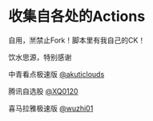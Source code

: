 # 收集自各处的Actions

自用，🈲禁止Fork！脚本里有我自己的CK！



饮水思源，特别感谢


中青看点极速版 [@akuticlouds](https://github.com/akuticlouds/actions-youth)

腾讯自选股  [@XQ0120](https://github.com/XQ0120/PlayerActions)

喜马拉雅极速版 [@wuzhi01](https://github.com/wuzhi01/MyActions)  
